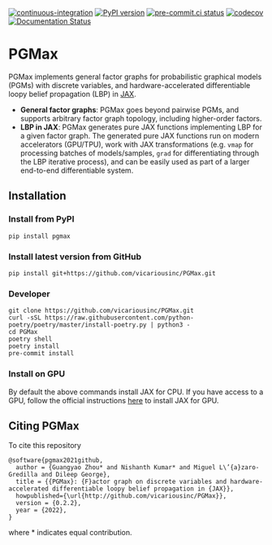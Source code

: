[![continuous-integration](https://github.com/vicariousinc/PGMax/actions/workflows/ci.yaml/badge.svg)](https://github.com/vicariousinc/PGMax/actions/workflows/ci.yaml)
[![PyPI version](https://badge.fury.io/py/pgmax.svg)](https://badge.fury.io/py/pgmax)
[![pre-commit.ci status](https://results.pre-commit.ci/badge/github/vicariousinc/PGMax/master.svg)](https://results.pre-commit.ci/latest/github/vicariousinc/PGMax/master)
[![codecov](https://codecov.io/gh/vicariousinc/PGMax/branch/master/graph/badge.svg?token=FrRlTDCFjk)](https://codecov.io/gh/vicariousinc/PGMax)
[![Documentation Status](https://readthedocs.org/projects/pgmax/badge/?version=latest)](https://pgmax.readthedocs.io/en/latest/?badge=latest)

# PGMax

PGMax implements general factor graphs for probabilistic graphical models (PGMs) with discrete variables, and hardware-accelerated differentiable loopy belief propagation (LBP) in [JAX](https://jax.readthedocs.io/en/latest/).

- **General factor graphs**: PGMax goes beyond pairwise PGMs, and supports arbitrary factor graph topology, including higher-order factors.
- **LBP in JAX**: PGMax generates pure JAX functions implementing LBP for a given factor graph. The generated pure JAX functions run on modern accelerators (GPU/TPU), work with JAX transformations (e.g. `vmap` for processing batches of models/samples, `grad` for differentiating through the LBP iterative process), and can be easily used as part of a larger end-to-end differentiable system.

## Installation

### Install from PyPI
```
pip install pgmax
```

### Install latest version from GitHub
```
pip install git+https://github.com/vicariousinc/PGMax.git
```

### Developer
```
git clone https://github.com/vicariousinc/PGMax.git
curl -sSL https://raw.githubusercontent.com/python-poetry/poetry/master/install-poetry.py | python3 -
cd PGMax
poetry shell
poetry install
pre-commit install
```

### Install on GPU

By default the above commands install JAX for CPU. If you have access to a GPU, follow the official instructions [here](https://github.com/google/jax#pip-installation-gpu-cuda) to install JAX for GPU.

## Citing PGMax

To cite this repository
```
@software{pgmax2021github,
  author = {Guangyao Zhou* and Nishanth Kumar* and Miguel L\’{a}zaro-Gredilla and Dileep George},
  title = {{PGMax}: {F}actor graph on discrete variables and hardware-accelerated differentiable loopy belief propagation in {JAX}},
  howpublished={\url{http://github.com/vicariousinc/PGMax}},
  version = {0.2.2},
  year = {2022},
}
```
where * indicates equal contribution.
